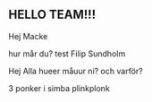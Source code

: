 ## HELLO TEAM!!!

Hej Macke

hur mår du?
test
Filip Sundholm

Hej Alla hueer måuur ni? och varför?

3 ponker i simba plinkplonk
